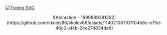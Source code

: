 <a href="https://git.io/typing-svg"><img src="https://readme-typing-svg.demolab.com?font=Nova+Mono&weight=800&pause=1000&center=true&vCenter=true&random=false&width=435&lines=Welcome+to+my+GitHub" alt="Typing SVG" /></a>

<center>![Animation - 1699889381292](https://github.com/vkolev86/vkolev86/assets/114021087/07f04b6c-e75d-46c0-af4b-24e274834de6)</center>


<!--
**vkolev86/vkolev86** is a ✨ _special_ ✨ repository because its `README.md` (this file) appears on your GitHub profile.

Here are some ideas to get you started:

- 🔭 I’m currently working on ...
- 🌱 I’m currently learning ...
- 👯 I’m looking to collaborate on ...
- 🤔 I’m looking for help with ...
- 💬 Ask me about ...
- 📫 How to reach me: ...
- 😄 Pronouns: ...
- ⚡ Fun fact: ...
-->
